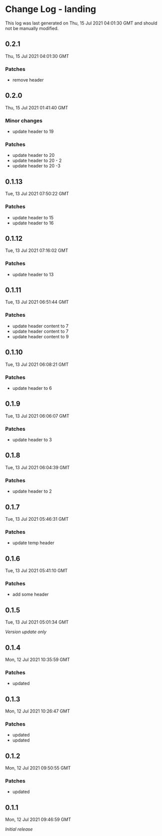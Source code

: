 # Change Log - landing

This log was last generated on Thu, 15 Jul 2021 04:01:30 GMT and should not be manually modified.

## 0.2.1
Thu, 15 Jul 2021 04:01:30 GMT

### Patches

- remove header

## 0.2.0
Thu, 15 Jul 2021 01:41:40 GMT

### Minor changes

- update header to 19

### Patches

- update header to 20
- update header to 20 - 2
- update header to 20 -3

## 0.1.13
Tue, 13 Jul 2021 07:50:22 GMT

### Patches

- update header to 15
- update header to 16

## 0.1.12
Tue, 13 Jul 2021 07:16:02 GMT

### Patches

- update header to 13

## 0.1.11
Tue, 13 Jul 2021 06:51:44 GMT

### Patches

- update header content to 7
- update header content to 7
- update header content to 9

## 0.1.10
Tue, 13 Jul 2021 06:08:21 GMT

### Patches

- update header to 6

## 0.1.9
Tue, 13 Jul 2021 06:06:07 GMT

### Patches

- update header to 3

## 0.1.8
Tue, 13 Jul 2021 06:04:39 GMT

### Patches

- update header to 2

## 0.1.7
Tue, 13 Jul 2021 05:46:31 GMT

### Patches

- update temp header

## 0.1.6
Tue, 13 Jul 2021 05:41:10 GMT

### Patches

- add some header

## 0.1.5
Tue, 13 Jul 2021 05:01:34 GMT

_Version update only_

## 0.1.4
Mon, 12 Jul 2021 10:35:59 GMT

### Patches

- updated

## 0.1.3
Mon, 12 Jul 2021 10:26:47 GMT

### Patches

- updated
- updated

## 0.1.2
Mon, 12 Jul 2021 09:50:55 GMT

### Patches

- updated

## 0.1.1
Mon, 12 Jul 2021 09:46:59 GMT

_Initial release_

